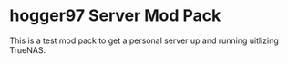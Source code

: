 # hogger97 Server Mod Pack

This is a test mod pack to get a personal server up and running uitlizing TrueNAS.
